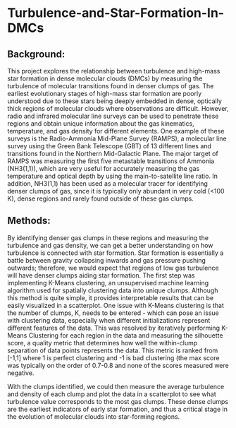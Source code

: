 # Turbulence-and-Star-Formation-In-DMCs

## Background:

This project explores the relationship between turbulence and high-mass star formation in dense molecular clouds (DMCs) by measuring the turbulence of molecular transitions found in denser clumps of gas. The earliest evolutionary stages of high-mass star formation are poorly understood due to these stars being deeply embedded in dense, optically thick regions of molecular clouds where observations are difficult. However, radio and infrared molecular line surveys can be used to penetrate these regions and obtain unique information about the gas kinematics, temperature, and gas density for different elements. One example of these surveys is the Radio-Ammonia Mid-Plane Survey (RAMPS), a molecular line survey using the Green Bank Telescope (GBT) of 13 different lines and transitions found in the Northern Mid-Galactic Plane. The major target of RAMPS was measuring the first five metastable transitions of Ammonia (NH3(1,1)), which are very useful for accurately measuring the gas temperature and optical depth by using the main-to-satellite line ratio. In addition, NH3(1,1) has been used as a molecular tracer for identifying denser clumps of gas, since it is typically only abundant in very cold (<100 K), dense regions and rarely found outside of these gas clumps.

## Methods:

By identifying denser gas clumps in these regions and measuring the turbulence and gas density, we can get a better understanding on how turbulence is connected with star formation. Star formation is essentially a battle between gravity collapsing inwards and gas pressure pushing outwards; therefore, we would expect that regions of low gas turbulence will have denser clumps aiding star formation. The first step was implementing K-Means clustering, an unsupervised machine learning algorithm used for spatially clustering data into unique clumps. Although this method is quite simple, it provides interpretable results that can be easily visualized in a scatterplot. One issue with K-Means clustering is that the number of clumps, K, needs to be entered - which can pose an issue with clustering data, especially when different initializations represent different features of the data. This was resolved by iteratively performing K-Means Clustering for each region in the data and measuring the silhouette score, a quality metric that determines how well the within-clump separation of data points represents the data. This metric is ranked from [-1,1] where 1 is perfect clustering and -1 is bad clustering (the max score was typically on the order of 0.7-0.8 and none of the scores measured were negative. 

With the clumps identified, we could then measure the average turbulence and density of each clump and plot the data in a scatterplot to see what turbulence value corresponds to the most gas clumps. These dense clumps are the earliest indicators of early star formation, and thus a critical stage in the evolution of molecular clouds into star-forming regions.

